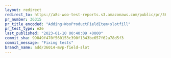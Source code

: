 ```yaml
---
layout: redirect
redirect_to: https://a8c-woo-test-reports.s3.amazonaws.com/public/pr/36315/e2e/index.html
pr_number: 36315
pr_title_encoded: "Adding+WooProductFieldItem+slotfill"
pr_test_type: e2e
last_published: "2023-01-10 00:40:09 +0000"
commit_sha: 99849f470f560153c390f1343be657f62a78d5f3
commit_message: "Fixing tests"
branch_name: add/36014-mvp-field-slot
---
```

